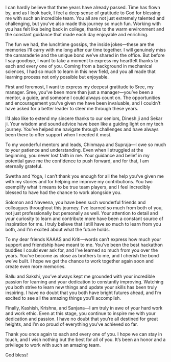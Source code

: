 I can hardly believe that three years have already passed. Time has flown by, and as I look back, I feel a deep sense of gratitude to God for blessing me with such an incredible team. You all are not just extremely talented and challenging, but you’ve also made this journey so much fun. Working with you has felt like being back in college, thanks to the warm environment and the constant guidance that made each day enjoyable and enriching.

The fun we had, the lunchtime gossips, the inside jokes—these are the memories I’ll carry with me long after our time together. I will genuinely miss the camaraderie and the unique bond we’ve shared in the office. But before I say goodbye, I want to take a moment to express my heartfelt thanks to each and every one of you. Coming from a background in mechanical sciences, I had so much to learn in this new field, and you all made that learning process not only possible but enjoyable.

First and foremost, I want to express my deepest gratitude to Sree, my manager. Sree, you’ve been more than just a manager—you’ve been a mentor, a guide, and someone I could always count on. The opportunities and encouragement you’ve given me have been invaluable, and I couldn’t have asked for a better leader to steer me through these years.

I’d also like to extend my sincere thanks to our seniors, Dinesh ji and Sekar ji. Your wisdom and sound advice have been like a guiding light on my tech journey. You’ve helped me navigate through challenges and have always been there to offer support when I needed it most.

To my wonderful mentors and leads, Chinmaya and Supraja—I owe so much to your patience and understanding. Even when I struggled at the beginning, you never lost faith in me. Your guidance and belief in my potential gave me the confidence to push forward, and for that, I am eternally grateful.

Swetha and Yoga, I can’t thank you enough for all the help you’ve given me with my stories and for helping me improve my contributions. You two exemplify what it means to be true team players, and I feel incredibly blessed to have had the chance to work alongside you.

Solomon and Naveena, you have been such wonderful friends and colleagues throughout this journey. I’ve learned so much from both of you, not just professionally but personally as well. Your attention to detail and your curiosity to learn and contribute more have been a constant source of inspiration for me. I truly believe that I still have so much to learn from you both, and I’m excited about what the future holds.

To my dear friends KAAAS and Kriti—words can’t express how much your support and friendship have meant to me. You’ve been the best hackathon buddies I could ever ask for, and I’ve learned so much from you over the years. You’ve become as close as brothers to me, and I cherish the bond we’ve built. I hope we get the chance to work together again soon and create even more memories.

Ballu and Sakshi, you’ve always kept me grounded with your incredible passion for learning and your dedication to constantly improving. Watching you both strive to learn new things and update your skills has been truly inspiring. I have no doubt that you both have bright futures ahead, and I’m excited to see all the amazing things you’ll accomplish.

Finally, Kashish, Krishna, and Sanjana—I am truly in awe of your hard work and work ethic. Even at this stage, you continue to inspire me with your dedication and passion. I have no doubt that you’re all destined for great heights, and I’m so proud of everything you’ve achieved so far.

Thank you once again to each and every one of you. I hope we can stay in touch, and I wish nothing but the best for all of you. It’s been an honor and a privilege to work with such an amazing team.

God bless!
